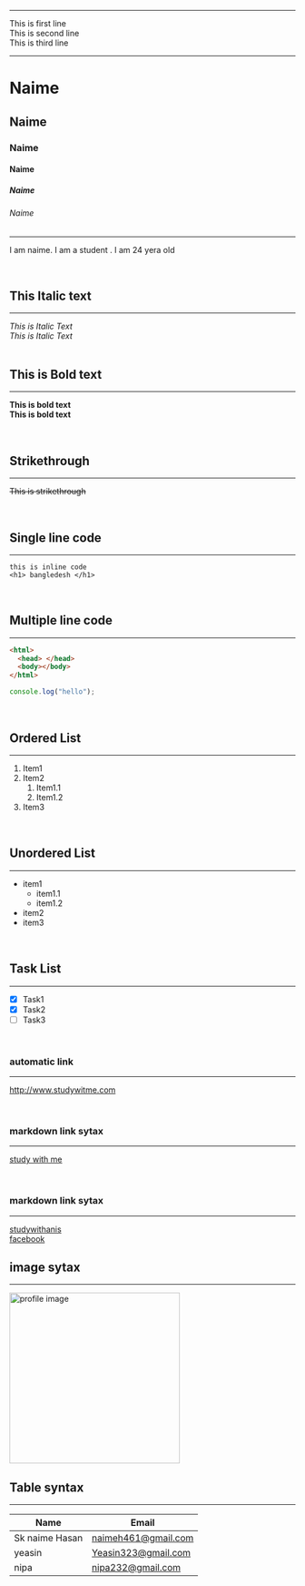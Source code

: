 <!--markdown tutorial-->    <comment>
---
This is first line           <double space markdown new line>  
This is second line<br/>            <html new line syntax>
This is third line  

---
# Naime
## Naime
### Naime
#### Naime
##### Naime
###### Naime  

---
<p>I am naime. I am a student . I am 24 yera old</p>    <for paragraph>
</br>

## This Italic text
---
_This is Italic Text_  
*This is Italic Text*  
</br>

## This is Bold text
---
__This is bold text__  
**This is bold text**

</br>

## Strikethrough
---
~~This is strikethrough~~

</br>

## Single line code
---
`this is inline code`  
`<h1> bangledesh </h1>`

</br>


## Multiple line code
---
```html
<html>
  <head> </head>
  <body></body>
</html>
```   

```javascript
console.log("hello");
```

</br>

## Ordered List
---
1. Item1
2. Item2
   1. Item1.1
   2. Item1.2
3. Item3

<br/>

## Unordered List
---
- item1
  - item1.1
  - item1.2
- item2
- item3

<br/>

## Task List
---
- [x] Task1  
- [x] Task2  
- [ ] Task3

</br>

### automatic link
---
http://www.studywitme.com

</br>

### markdown link sytax
---
[study with me](http://www.studywithme.com)

</br>

### markdown link sytax
---
[studywithanis][websitelink]  
[facebook][facebooklink]

<!--all line-->  
[websitelink]: http://www.studywithanis.com
[facebooklink]: https://www.facebook.com

## image sytax
---
<img src="./image/me.jpg" width="300" title="profile image"/>

</br>

## Table syntax
---
| Name   | Email    |  
| ------ | -------- |
|Sk naime Hasan|naimeh461@gmail.com|
|yeasin|Yeasin323@gmail.com|
|nipa  |nipa232@gmail.com |
